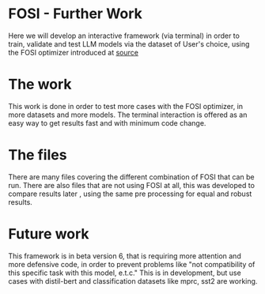 # FOSI - Further Work
Here we will develop an interactive framework (via terminal) in order to train, validate and test LLM models via the dataset of User's choice, using the FOSI optimizer introduced at [source](https://github.com/hsivan/fosi)

# The work
This work is done in order to test more cases with the FOSI optimizer, in more datasets and more models. The terminal interaction is offered as an easy way to get results fast and with minimum code change.

# The files
There are many files covering the different combination of FOSI that can be run. There are also files that are not using FOSI at all, this was developed to compare results later , using the same pre processing for equal and robust results.

# Future work
This framework is in beta version 6, that is requiring more attention and more defensive code, in order to prevent problems like "not compatibility of this specific task with this model, e.t.c." This is in development, but use cases with distil-bert and classification datasets like mprc, sst2 are working.